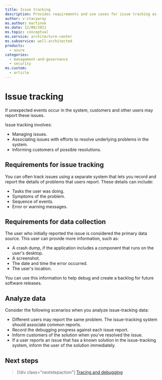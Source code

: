 ```yaml
---
title: Issue tracking
description: Provides requirements and use cases for issue tracking as it relates to monitoring, and diagnostics. 
author: v-stacywray
ms.author: martinek
ms.date: 12/08/2021
ms.topic: conceptual
ms.service: architecture-center
ms.subservice: well-architected
products:
  - azure
categories:
  - management-and-governance
  - security
ms.custom:
  - article
---
```


# Issue tracking

If unexpected events occur in the system, customers and other users may report these issues.

Issue tracking involves:

- Managing issues.
- Associating issues with efforts to resolve underlying problems in the system.
- Informing customers of possible resolutions.

## Requirements for issue tracking

You can often track issues using a separate system that lets you record and report the details of problems that users report. These details can include:

- Tasks the user was doing.
- Symptoms of the problem.
- Sequence of events.
- Error or warning messages.

## Requirements for data collection

The user who initially reported the issue is considered the primary data source. This user can provide more information, such as:

- A crash dump, if the application includes a component that runs on the user's desktop.
- A screenshot.
- The date and time the error occurred.
- The user's location.

You can use this information to help debug and create a backlog for future software releases.

## Analyze data

Consider the following scenarios when you analyze issue-tracking data:

- Different users may report the same problem. The issue-tracking system should associate common reports.
- Record the debugging progress against each issue report.
- Inform customers of the solution when you've resolved the issue.
- If a user reports an issue that has a known solution in the issue-tracking system, inform the user of the solution immediately.

## Next steps

> [!div class="nextstepaction"]
> [Tracing and debugging](./tracing.md)
